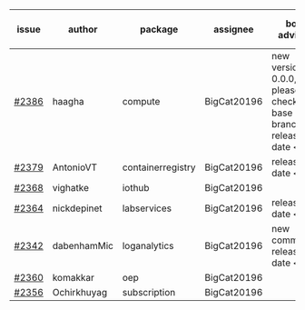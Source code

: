 | issue | author | package | assignee | bot advice | created date of issue | target release date | date from target |
| ------ | ------ | ------ | ------ | ------ | ------ | ------ | :-----: |
| [#2386](https://github.com/Azure/sdk-release-request/issues/2386) | haagha | compute | BigCat20196 | new version is 0.0.0, please check base branch!   release date < 2 ! <br> | 01-14 | 01-19 | 1 |
| [#2379](https://github.com/Azure/sdk-release-request/issues/2379) | AntonioVT | containerregistry | BigCat20196 |   release date < 2 ! <br> | 01-13 | 01-19 | 1 |
| [#2368](https://github.com/Azure/sdk-release-request/issues/2368) | vighatke | iothub | BigCat20196 |   | 01-10 | 01-24 |   |
| [#2364](https://github.com/Azure/sdk-release-request/issues/2364) | nickdepinet | labservices | BigCat20196 |   release date < 2 ! <br> | 01-07 | 01-18 | 0 |
| [#2342](https://github.com/Azure/sdk-release-request/issues/2342) | dabenhamMic | loganalytics | BigCat20196 | new comment.  <br> release date < 2 ! <br> | 01-05 | 01-19 | 1 |
| [#2360](https://github.com/Azure/sdk-release-request/issues/2360) | komakkar | oep | BigCat20196 |   | 01-07 | 01-24 |   |
| [#2356](https://github.com/Azure/sdk-release-request/issues/2356) | Ochirkhuyag | subscription | BigCat20196 |   | 01-07 | 01-14 |   |
